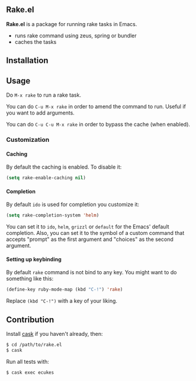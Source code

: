 ## Rake.el

**Rake.el** is a package for running rake tasks in Emacs.

* runs rake command using zeus, spring or bundler
* caches the tasks

## Installation

## Usage

Do `M-x rake` to run a rake task.

You can do `C-u M-x rake` in order to amend the command to run. Useful if you want to add arguments.

You can do `C-u C-u M-x rake` in order to bypass the cache (when enabled).

### Customization

#### Caching

By default the caching is enabled. To disable it:

```el
(setq rake-enable-caching nil)
```

#### Completion

By default `ido` is used for completion you customize it:

```el
(setq rake-completion-system 'helm)
```

You can set it to `ido`, `helm`, `grizzl` or `default` for the Emacs' default completion.
Also, you can set it to the symbol of a custom command that accepts "prompt" as the first argument
and "choices" as the second argument.


#### Setting up keybinding

By default `rake` command is not bind to any key.
You might want to do something like this:

```el
(define-key ruby-mode-map (kbd "C-!") 'rake)
```

Replace `(kbd "C-!")` with a key of your liking.

## Contribution

Install [cask](https://github.com/rejeep/cask.el) if you haven't
already, then:

```bash
$ cd /path/to/rake.el
$ cask
```

Run all tests with:

```bash
$ cask exec ecukes
```
